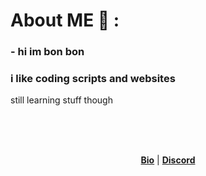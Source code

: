# About ME 💬 :

### - hi im bon bon



### i like coding scripts and websites
still learning stuff though

</br>
</br>
</br>

<p align="center">
  <strong><a href="https://e-z.bio/bonbon">Bio</a></strong> |
   <strong><a href="discord.com/users/884037294330376242">Discord</a></strong> 
 
</p>




